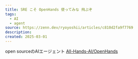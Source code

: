 ```yaml
---
title: SRE こそ OpenHands 使ってみな 飛ぶぞ
tags:
  - AI
  - agent
source: https://zenn.dev/ryoyoshii/articles/c810d2fa9f7769
description: 
created: 2025-03-01
---
```

open sourceのAIエージェント
[All-Hands-AI/OpenHands](https://github.com/All-Hands-AI/OpenHands)